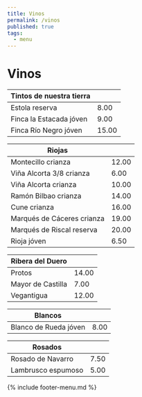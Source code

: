 ```yaml
---
title: Vinos
permalink: /vinos
published: true
tags:
  - menu
---
```


# Vinos

|Tintos de nuestra tierra|   |
|---|---|
|Estola reserva|8.00|
|Finca la Estacada jóven|9.00|
|Finca Río Negro jóven|15.00|

|Riojas|   |
|---|---|
|Montecillo crianza|12.00|
|Viña Alcorta 3/8 crianza|6.00|
|Viña Alcorta crianza|10.00|
|Ramón Bilbao crianza|14.00|
|Cune crianza|16.00|
|Marqués de Cáceres crianza|19.00|
|Marqués de Riscal reserva|20.00|
|Rioja jóven|6.50|

|Ribera del Duero|   |
|---|---|
|Protos|14.00|
|Mayor de Castilla|7.00|
|Vegantigua|12.00|

|Blancos|   |
|---|---|
|Blanco de Rueda jóven|8.00|

|Rosados|   |
|---|---|
|Rosado de Navarro|7.50|
|Lambrusco espumoso|5.00|

{% include footer-menu.md %}
